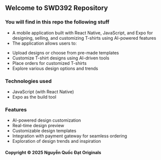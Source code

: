 ## Welcome to SWD392 Repository

### You will find in this repo the following stuff

* A mobile application built with React Native, JavaScript, and Expo for designing, selling, and customizing T-shirts using AI-powered features
* The application allows users to:
- Upload designs or choose from pre-made templates
- Customize T-shirt designs using AI-driven tools
- Place orders for customized T-shirts
- Explore various design options and trends

### Technologies used

* JavaScript (with React Native)
* Expo as the build tool

### Features

* AI-powered design customization
* Real-time design preview
* Customizable design templates
* Integration with payment gateway for seamless ordering
* Exploration of design trends and inspiration

#### Copyright © 2025 Nguyễn Quốc Đạt Originals
